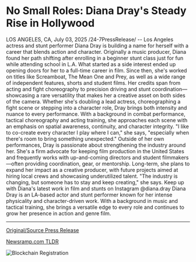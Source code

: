 # No Small Roles: Diana Dray's Steady Rise in Hollywood

LOS ANGELES, CA, July 03, 2025 /24-7PressRelease/ -- Los Angeles actress and stunt performer Diana Dray is building a name for herself with a career that blends action and character. Originally a music producer, Diana found her path shifting after enrolling in a beginner stunt class just for fun while attending school in L.A. What started as a side interest ended up opening doors for her to a full-time career in film.   Since then, she's worked on titles like Screamboat, The Mean One and Prey, as well as a wide range of independent features, shorts and student films. Her credits span from acting and fight choreography to precision driving and stunt coordination—showcasing a rare versatility that makes her a creative asset on both sides of the camera. Whether she's doubling a lead actress, choreographing a fight scene or stepping into a character role, Dray brings both intensity and nuance to every performance.  With a background in combat performance, tactical choreography and acting training, she approaches each scene with an emphasis on spatial awareness, continuity, and character integrity. "I like to co-create every character I play where I can," she says, "especially when there's room to bring something unexpected."  Outside of her own performances, Dray is passionate about strengthening the industry around her. She's a firm advocate for keeping film production in the United States and frequently works with up-and-coming directors and student filmmakers—often providing coordination, gear, or mentorship. Long-term, she plans to expand her impact as a creative producer, with future projects aimed at hiring local crews and showcasing underutilized talent. "The industry is changing, but someone has to stay and keep creating," she says.   Keep up with Diana's latest work in film and stunts on Instagram @diana.dray  Diana Dray is an LA-based actor and stunt performer known for her intense physicality and character-driven work. With a background in music and tactical training, she brings a versatile edge to every role and continues to grow her presence in action and genre film. 

---

[Original/Source Press Release](https://www.24-7pressrelease.com/press-release/524500/no-small-roles-diana-drays-steady-rise-in-hollywood)
                    

[Newsramp.com TLDR](https://newsramp.com/curated-news/diana-dray-blending-action-and-character-in-hollywood/22c7ee8028197eff53fdf65804b674f0) 

 

 



![Blockchain Registration](https://cdn.newsramp.app/24-7PressRelease/qrcode/257/3/paveo6ob.webp)
